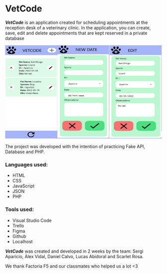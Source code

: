 # VetCode

***VetCode*** is an application created for scheduling appointments at the reception desk of a veterinary clinic.
In the application, you can create, save, edit and delete appointments that are kept reserved in a private database

<p align="center">
<img src="https://github.com/Lucasbcn/VetCode/blob/main/public/IMGSRC/Captura%20de%20pantalla%20de%202022-03-25%2010-30-50.png" alt="HomePage" width="700" height="300">
</p>

The project was developed with the intention of practicing Fake API, Database and PHP.

### Languages used:
 - HTML
 - CSS
 - JavaScript
 - JSON
 - PHP
 
 ### Tools used:
 - Visual Studio Code
 - Trello
 - Figma
 - Github
 - Localhost

***VetCode*** was created and developed in 2 weeks by the team:
Sergi Aparicio, Àlex Vidal, Daniel Calvo, Lucas Abidoral and Scarlet Rosa.

We thank Factoria F5 and our classmates who helped us a lot <3
